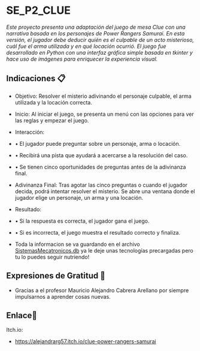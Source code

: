 # SE_P2_CLUE

_Este proyecto presenta una adaptación del juego de mesa Clue con una narrativa basada en los personajes de Power Rangers Samurai. En esta versión, el jugador debe deducir quién es el culpable de un acto misterioso, cuál fue el arma utilizada y en qué locación ocurrió. El juego fue desarrollado en Python con una interfaz gráfica simple basada en tkinter y hace uso de imágenes para enriquecer la experiencia visual._

## Indicaciones 📋
* Objetivo: Resolver el misterio adivinando el personaje culpable, el arma utilizada y la locación correcta.
* Inicio: Al iniciar el juego, se presenta un menú con las opciones para ver las reglas y empezar el juego.
* Interacción:
* •	El jugador puede preguntar sobre un personaje, arma o locación.
* •	Recibirá una pista que ayudará a acercarse a la resolución del caso.
* •	Se tienen cinco oportunidades de preguntas antes de la adivinanza final.
* Adivinanza Final: Tras agotar las cinco preguntas o cuando el jugador decida, podrá intentar resolver el misterio. Se abre una ventana donde el jugador elige un personaje, un arma y una locación.
* Resultado:
* •	Si la respuesta es correcta, el jugador gana el juego.
* •	Si es incorrecta, el juego muestra el resultado correcto y finaliza.

* Toda la informacion se va guardando en el archivo [SistemasMecatronicos.db](https://github.com/AlejandraRG57/21310127_Adquirir_Conocimiento/blob/main/SistemasMecatronicos.db) ya le deje unas tecnologías precargadas pero tu lo puedes seguir nutriendo!

## Expresiones de Gratitud 🎁
* Gracias a el profesor Mauricio Alejandro Cabrera Arellano por siempre impulsarnos a aprender cosas nuevas.

## Enlace🔗

Itch.io:
* https://alejandrarg57.itch.io/clue-power-rangers-samurai 
